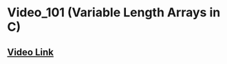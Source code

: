 # Video_101 (Variable Length Arrays in C)

## [Video Link](https://youtu.be/JW3Vg0xpJLY?list=PLBlnK6fEyqRhX6r2uhhlubuF5QextdCSM)

